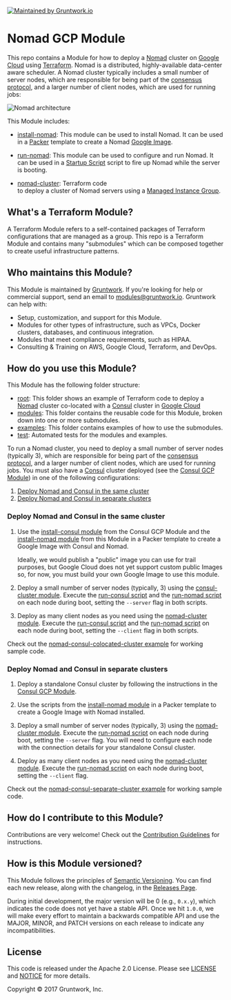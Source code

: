 [![Maintained by Gruntwork.io](https://img.shields.io/badge/maintained%20by-gruntwork.io-%235849a6.svg)](https://gruntwork.io)
# Nomad GCP Module

This repo contains a Module for how to deploy a [Nomad](https://www.nomadproject.io/) cluster on [Google Cloud](
https://cloud.google.com/) using [Terraform](https://www.terraform.io/). Nomad is a distributed, highly-available 
data-center aware scheduler. A Nomad cluster typically includes a small number of server nodes, which are responsible 
for being part of the [consensus protocol](https://www.nomadproject.io/docs/internals/consensus.html), and a larger 
number of client nodes, which are used for running jobs:

![Nomad architecture](https://github.com/hashicorp/terraform-google-nomad/blob/master/_docs/architecture.png?raw=true)

This Module includes:

* [install-nomad](https://github.com/hashicorp/terraform-google-nomad/tree/master/modules/install-nomad): This module can
  be used to install Nomad. It can be used in a [Packer](https://www.packer.io/) template to create a Nomad 
  [Google Image](https://cloud.google.com/compute/docs/images).

* [run-nomad](https://github.com/hashicorp/terraform-google-nomad/tree/master/modules/run-nomad): This module can be
  used to configure and run Nomad. It can be used in a [Startup Script](https://cloud.google.com/compute/docs/startupscript) 
  script to fire up Nomad while the server is booting.

* [nomad-cluster](https://github.com/hashicorp/terraform-google-nomad/tree/master/modules/nomad-cluster): Terraform code\
  to deploy a cluster of Nomad servers using a [Managed Instance Group](https://cloud.google.com/compute/docs/instance-groups/).
    
  



## What's a Terraform Module?

A Terraform Module refers to a self-contained packages of Terraform configurations that are managed as a group. This repo
is a Terraform Module and contains many "submodules" which can be composed together to create useful infrastructure patterns.
 
 
 
## Who maintains this Module?

This Module is maintained by [Gruntwork](http://www.gruntwork.io/). If you're looking for help or commercial 
support, send an email to [modules@gruntwork.io](mailto:modules@gruntwork.io?Subject=Nomad%20Module). 
Gruntwork can help with:

* Setup, customization, and support for this Module.
* Modules for other types of infrastructure, such as VPCs, Docker clusters, databases, and continuous integration.
* Modules that meet compliance requirements, such as HIPAA.
* Consulting & Training on AWS, Google Cloud, Terraform, and DevOps.



## How do you use this Module?

This Module has the following folder structure:

* [root](https://github.com/hashicorp/terraform-google-nomad/tree/master): This folder shows an example of Terraform code
  to deploy a [Nomad](https://www.nomadproject.io/) cluster co-located with a [Consul](https://www.consul.io/) cluster
  in [Google Cloud](https://cloud.google.com/)
* [modules](https://github.com/hashicorp/terraform-google-nomad/tree/master/modules): This folder contains the reusable
  code for this Module, broken down into one or more submodules.
* [examples](https://github.com/hashicorp/terraform-google-nomad/tree/master/examples): This folder contains examples of
  how to use the submodules.
* [test](https://github.com/hashicorp/terraform-aws-nomad/tree/master/test): Automated tests for the modules and examples.

To run a Nomad cluster, you need to deploy a small number of server nodes (typically 3), which are responsible 
for being part of the [consensus protocol](https://www.nomadproject.io/docs/internals/consensus.html), and a larger 
number of client nodes, which are used for running jobs. You must also have a [Consul](https://www.consul.io/) cluster 
deployed (see the [Consul GCP Module](https://github.com/hashicorp/terraform-google-consul)) in one of the following 
configurations:

1. [Deploy Nomad and Consul in the same cluster](#deploy-nomad-and-consul-in-the-same-cluster)
1. [Deploy Nomad and Consul in separate clusters](#deploy-nomad-and-consul-in-separate-clusters)


### Deploy Nomad and Consul in the same cluster

1. Use the [install-consul module](https://github.com/hashicorp/terraform-google-consul/tree/master/modules/install-consul)
   from the Consul GCP Module and the [install-nomad module](
   https://github.com/hashicorp/terraform-google-nomad/tree/master/modules/install-nomad) from this Module in a Packer
   template to create a Google Image with Consul and Nomad. 
   
   Ideally, we would publish a "public" image you can use for trail purposes, but Google Cloud does not yet support
   custom public Images so, for now, you must build your own Google Image to use this module.
   
1. Deploy a small number of server nodes (typically, 3) using the [consul-cluster 
   module](https://github.com/hashicorp/terraform-google-consul/tree/master/modules/consul-cluster). Execute the 
   [run-consul script](https://github.com/hashicorp/terraform-google-consul/tree/master/modules/run-consul) and the
   [run-nomad script](https://github.com/hashicorp/terraform-google-nomad/tree/master/modules/run-nomad) on each node
   during boot, setting the `--server` flag in both scripts.
   
1. Deploy as many client nodes as you need using the [nomad-cluster module](
   https://github.com/hashicorp/terraform-google-nomad/tree/master/modules/nomad-cluster). Execute the [run-consul script](
   https://github.com/hashicorp/terraform-googe-consul/tree/master/modules/run-consul) and the [run-nomad script](
   https://github.com/hashicorp/terraform-aws-nomad/tree/master/modules/run-nomad) on each node during boot, setting the
   `--client` flag in both scripts.

Check out the [nomad-consul-colocated-cluster example](https://github.com/hashicorp/terraform-google-nomad/tree/master/examples/root-example)
for working sample code.


### Deploy Nomad and Consul in separate clusters

1. Deploy a standalone Consul cluster by following the instructions in the [Consul GCP Module](
   https://github.com/hashicorp/terraform-google-consul).
   
1. Use the scripts from the [install-nomad module](https://github.com/hashicorp/terraform-google-nomad/tree/master/modules/install-nomad)
   in a Packer template to create a Google Image with Nomad installed.
   
1. Deploy a small number of server nodes (typically, 3) using the [nomad-cluster module](
   https://github.com/hashicorp/terraform-google-nomad/tree/master/modules/nomad). Execute the [run-nomad script](
   https://github.com/hashicorp/terraform-google-nomad/tree/master/modules/run-nomad) on each node during boot, setting
   the `--server` flag. You will need to configure each node with the connection details for your standalone Consul cluster.  
    
1. Deploy as many client nodes as you need using the [nomad-cluster module](
   https://github.com/hashicorp/terraform-google-nomad/tree/master/modules/nomad). Execute the [run-nomad script](
   https://github.com/hashicorp/terraform-google-nomad/tree/master/modules/run-nomad) on each node during boot, setting
   the `--client` flag.

Check out the [nomad-consul-separate-cluster example](
https://github.com/hashicorp/terraform-google-nomad/tree/master/examples/nomad-consul-separate-cluster) for working sample code.

 



## How do I contribute to this Module?

Contributions are very welcome! Check out the [Contribution Guidelines](
https://github.com/hashicorp/terraform-google-nomad/tree/master/CONTRIBUTING.md) for instructions.



## How is this Module versioned?

This Module follows the principles of [Semantic Versioning](http://semver.org/). You can find each new release, 
along with the changelog, in the [Releases Page](https://github.com/hashicorp/terraform-google-nomad/releases). 

During initial development, the major version will be 0 (e.g., `0.x.y`), which indicates the code does not yet have a 
stable API. Once we hit `1.0.0`, we will make every effort to maintain a backwards compatible API and use the MAJOR, 
MINOR, and PATCH versions on each release to indicate any incompatibilities. 



## License

This code is released under the Apache 2.0 License. Please see [LICENSE](https://github.com/hashicorp/terraform-google-nomad/tree/master/LICENSE) and [NOTICE](https://github.com/hashicorp/terraform-aws-nomad/tree/master/NOTICE) for more details.

Copyright &copy; 2017 Gruntwork, Inc.
